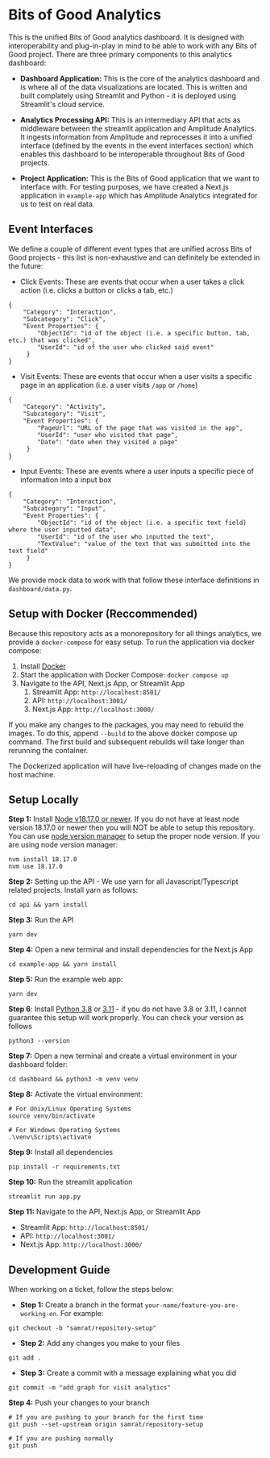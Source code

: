 # Bits of Good Analytics

This is the unified Bits of Good analytics dashboard. It is designed with interoperability and plug-in-play in mind to be able to work with any Bits of Good project. There are three primary components to this analytics dashboard:

- **Dashboard Application:** This is the core of the analytics dashboard and is where all of the data visualizations are located. This is written and built complately using Streamlit and Python - it is deployed using Streamlit's cloud service.

- **Analytics Processing API:** This is an intermediary API that acts as middleware between the streamlit application and Amplitude Analytics. It ingests information from Amplitude and reprocesses it into a unified interface (defined by the events in the event interfaces section) which enables this dashboard to be interoperable throughout Bits of Good projects.

- **Project Application:** This is the Bits of Good application that we want to interface with. For testing purposes, we have created a Next.js application in `example-app` which has Amplitude Analytics integrated for us to test on real data.

## Event Interfaces

We define a couple of different event types that are unified across Bits of Good projects - this list is non-exhaustive and can definitely be extended in the future:
- Click Events: These are events that occur when a user takes a click action (i.e. clicks a button or clicks a tab, etc.)
```
{
    "Category": "Interaction",
    "Subcategory": "Click",
    "Event Properties": {
        "ObjectId": "id of the object (i.e. a specific button, tab, etc.) that was clicked",
        "UserId": "id of the user who clicked said event"
     }
}
```
- Visit Events: These are events that occur when a user visits a specific page in an application (i.e. a user visits `/app` or `/home`)
```
{
    "Category": "Activity",
    "Subcategory": "Visit",
    "Event Properties": {
        "PageUrl": "URL of the page that was visited in the app",
        "UserId": "user who visited that page",
        "Date": "date when they visited a page"
     }
}
```
- Input Events: These are events where a user inputs a specific piece of information into a input box 
```
{
    "Category": "Interaction",
    "Subcategory": "Input",
    "Event Properties": {
        "ObjectId": "id of the object (i.e. a specific text field) where the user inputted data",
        "UserId": "id of the user who inputted the text",
        "TextValue": "value of the text that was submitted into the text field"
     }
}
```

We provide mock data to work with that follow these interface definitions in `dashboard/data.py`.

## Setup with Docker (Reccommended)
Because this repository acts as a monorepository for all things analytics, we provide a `docker-compose` for easy setup. To run the application via docker compose:
1. Install [Docker](https://docs.docker.com/engine/install/)
2. Start the application with Docker Compose: `docker compose up`
3. Navigate to the API, Next.js App, or Streamlit App
   1. Streamlit App: `http://localhost:8501/`
   2. API: `http://localhost:3001/`
   3. Next.js App: `http://localhost:3000/`


If you make any changes to the packages, you may need to rebuild the images. To do this, append `--build` to the above docker compose up command. The first build and subsequent rebuilds will take longer than rerunning the container.

The Dockerized application will have live-reloading of changes made on the host machine.

## Setup Locally
**Step 1:** Install [Node v18.17.0 or newer](https://nodejs.org/en/download/current). If you do not have at least node version 18.17.0 or newer then you will NOT be able to setup this repository. You can use [node version manager](https://github.com/nvm-sh/nvm) to setup the proper node version. If you are using node version manager:
```
nvm install 18.17.0
nvm use 18.17.0
```
**Step 2:** Setting up the API - We use yarn for all Javascript/Typescript related projects. Install yarn as follows:
```
cd api && yarn install
```
**Step 3:** Run the API
```
yarn dev
```
**Step 4:** Open a new terminal and install dependencies for the Next.js App
```
cd example-app && yarn install
```
**Step 5:** Run the example web app:
```
yarn dev
```
**Step 6**: Install [Python 3.8](https://www.python.org/downloads/release/python-380/) or [3.11](https://www.python.org/downloads/release/python-3110/) - if you do not have 3.8 or 3.11, I cannot guarantee this setup will work properly. You can check your version as follows
```
python3 --version
```
**Step 7:** Open a new terminal and create a virtual environment in your dashboard folder:
```
cd dashboard && python3 -m venv venv
```
**Step 8:** Activate the virtual environment:
```
# For Unix/Linux Operating Systems
source venv/bin/activate 

# For Windows Operating Systems
.\venv\Scripts\activate
```
**Step 9:** Install all dependencies
```
pip install -r requirements.txt
```
**Step 10:** Run the streamlit application
```
streamlit run app.py
```
**Step 11:** Navigate to the API, Next.js App, or Streamlit App
   - Streamlit App: `http://localhost:8501/`
   - API: `http://localhost:3001/`
   - Next.js App: `http://localhost:3000/`

## Development Guide
When working on a ticket, follow the steps below:
- **Step 1:** Create a branch in the format `your-name/feature-you-are-working-on`. For example:
```
git checkout -b "samrat/repository-setup"
```
- **Step 2:** Add any changes you make to your files
```
git add .
```
- **Step 3:** Create a commit with a message explaining what you did
```
git commit -m "add graph for visit analytics"
```
**Step 4:** Push your changes to your branch
```
# If you are pushing to your branch for the first time
git push --set-upstream origin samrat/repository-setup

# If you are pushing normally
git push
```